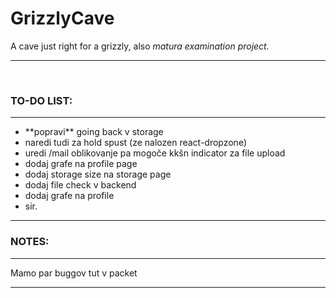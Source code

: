 # GrizzlyCave

A cave just right for a grizzly, also <i>matura examination project. </i>

<hr><br/>
<h3> TO-DO LIST:</h3>
<hr>
<ul>
  <li>**popravi**  going back v storage</li>
  <li>naredi tudi za hold spust (ze nalozen react-dropzone)</li>
  <li>uredi /mail  oblikovanje pa mogoče kkšn indicator za file upload</li>
  <li>dodaj grafe na profile page</li>
  <li>dodaj storage size na storage page</li>
  <li>dodaj file check v backend </li>
  <li>dodaj grafe na profile</li>
  <li>sir.</li>
</ul>
<hr>
<h3>NOTES:</h3>
<hr>
<p>Mamo par buggov tut v packet</p>
<hr>
